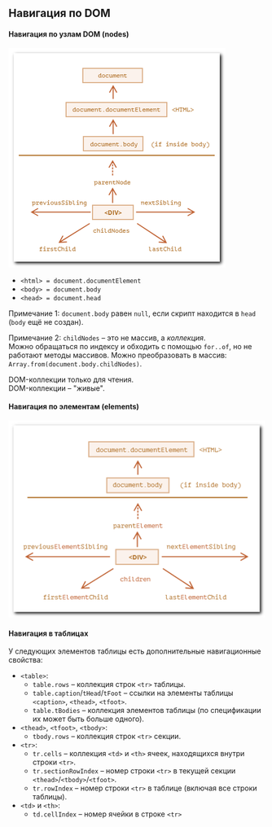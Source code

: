 ## Навигация по DOM

#### Навигация по узлам DOM (nodes)
![Навигация по узлам DOM](../img/nodes-navigation.png)

- `<html> = document.documentElement`
- `<body> = document.body`
- `<head> = document.head`

Примечание 1: `document.body` равен `null`, если скрипт находится в `head` (`body` ещё не создан).

Примечание 2: `childNodes` – это не массив, а _коллекция_.  
Можно обращаться по индексу и обходить с помощью `for..of`, но не работают методы массивов. Можно преобразовать в массив: `Array.from(document.body.childNodes)`.

DOM-коллекции только для чтения.  
DOM-коллекции – "живые".

#### Навигация по элементам (elements)
![Навигация по элементам](../img/elements-navigation.png)

#### Навигация в таблицах

У следующих элементов таблицы есть дополнительные навигационные свойства:
* `<table>`:
  - `table.rows` – коллекция строк `<tr>` таблицы.
  - `table.caption`/`tHead`/`tFoot` – ссылки на элементы таблицы `<caption>`, `<thead>`, `<tfoot>`.
  - `table.tBodies` – коллекция элементов таблицы <tbody> (по спецификации их может быть больше одного).
* `<thead>`, `<tfoot>`, `<tbody>`:
  - `tbody.rows` – коллекция строк `<tr>` секции.
* `<tr>`:
  - `tr.cells` – коллекция `<td>` и `<th>` ячеек, находящихся внутри строки `<tr>`.
  - `tr.sectionRowIndex` – номер строки `<tr>` в текущей секции `<thead>`/`<tbody>`/`<tfoot>`.
  - `tr.rowIndex` – номер строки `<tr>` в таблице (включая все строки таблицы).
* `<td>` и `<th>`:
  - `td.cellIndex` – номер ячейки в строке `<tr>`